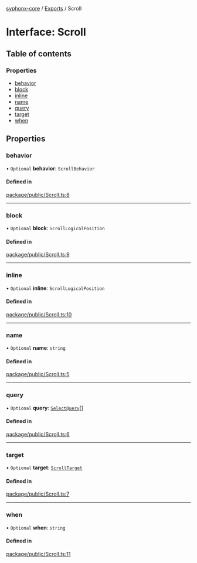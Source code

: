 [syphonx-core](../README.md) / [Exports](../modules.md) / Scroll

# Interface: Scroll

## Table of contents

### Properties

- [behavior](Scroll.md#behavior)
- [block](Scroll.md#block)
- [inline](Scroll.md#inline)
- [name](Scroll.md#name)
- [query](Scroll.md#query)
- [target](Scroll.md#target)
- [when](Scroll.md#when)

## Properties

### behavior

• `Optional` **behavior**: `ScrollBehavior`

#### Defined in

[package/public/Scroll.ts:8](https://github.com/dtempx/syphonx-core/blob/bfef688/package/public/Scroll.ts#L8)

___

### block

• `Optional` **block**: `ScrollLogicalPosition`

#### Defined in

[package/public/Scroll.ts:9](https://github.com/dtempx/syphonx-core/blob/bfef688/package/public/Scroll.ts#L9)

___

### inline

• `Optional` **inline**: `ScrollLogicalPosition`

#### Defined in

[package/public/Scroll.ts:10](https://github.com/dtempx/syphonx-core/blob/bfef688/package/public/Scroll.ts#L10)

___

### name

• `Optional` **name**: `string`

#### Defined in

[package/public/Scroll.ts:5](https://github.com/dtempx/syphonx-core/blob/bfef688/package/public/Scroll.ts#L5)

___

### query

• `Optional` **query**: [`SelectQuery`](../modules.md#selectquery)[]

#### Defined in

[package/public/Scroll.ts:6](https://github.com/dtempx/syphonx-core/blob/bfef688/package/public/Scroll.ts#L6)

___

### target

• `Optional` **target**: [`ScrollTarget`](../modules.md#scrolltarget)

#### Defined in

[package/public/Scroll.ts:7](https://github.com/dtempx/syphonx-core/blob/bfef688/package/public/Scroll.ts#L7)

___

### when

• `Optional` **when**: `string`

#### Defined in

[package/public/Scroll.ts:11](https://github.com/dtempx/syphonx-core/blob/bfef688/package/public/Scroll.ts#L11)
